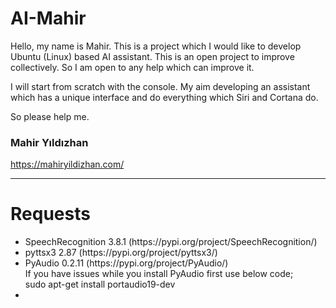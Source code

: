 # AI-Mahir

Hello, my name is Mahir. This is a project which I would like to develop Ubuntu (Linux) based AI assistant. This is an open project to improve collectively. So I am open to any help which can improve it.

I will start from scratch with the console. My aim developing an assistant which has a unique interface and do everything which Siri and Cortana do.

So please help me.

<h3>Mahir Yıldızhan</h3>
<a href="https://mahiryildizhan.com/" target="_blank">https://mahiryildizhan.com/</a>

<hr>
<h1>Requests</h1>
<ul>
<li>SpeechRecognition 3.8.1 (https://pypi.org/project/SpeechRecognition/)</li>
<li>pyttsx3 2.87 (https://pypi.org/project/pyttsx3/)</li>
<li>PyAudio 0.2.11 (https://pypi.org/project/PyAudio/)
<br>If you have issues while you install PyAudio first use below code;
<br>sudo apt-get install portaudio19-dev</li>
<li></li>
</ul> 
